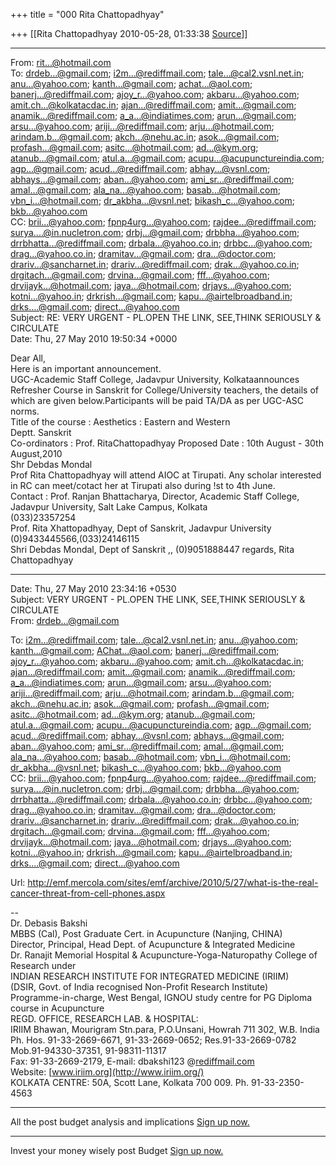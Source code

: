 +++
title = "000 Rita Chattopadhyay"

+++
[[Rita Chattopadhyay	2010-05-28, 01:33:38 [Source](https://groups.google.com/g/bvparishat/c/QUpMY43VMAw)]]



  

------------------------------------------------------------------------

From: [rit...@hotmail.com]()  
To: [drdeb...@gmail.com](); [i2m...@rediffmail.com](); [tale...@cal2.vsnl.net.in](); [anu...@yahoo.com](); [kanth...@gmail.com](); [achat...@aol.com](); [banerj...@rediffmail.com](); [ajoy_r...@yahoo.com](); [akbaru...@yahoo.com](); [amit.ch...@kolkatacdac.in](); [ajan...@rediffmail.com](); [amit...@gmail.com](); [anamik...@rediffmail.com](); [a_a...@indiatimes.com](); [arun...@gmail.com](); [arsu...@yahoo.com](); [ariji...@rediffmail.com](); [arju...@hotmail.com](); [arindam.b...@gmail.com](); [akch...@nehu.ac.in](); [asok...@gmail.com](); [profash...@gmail.com](); [asitc...@hotmail.com](); [ad...@kym.org](); [atanub...@gmail.com](); [atul.a...@gmail.com](); [acupu...@acupunctureindia.com](); [agp...@gmail.com](); [acud...@rediffmail.com](); [abhay...@vsnl.com](); [abhays...@gmail.com](); [aban...@yahoo.com](); [ami_sr...@rediffmail.com](); [amal...@gmail.com](); [ala_na...@yahoo.com](); [basab...@hotmail.com](); [vbn_i...@hotmail.com](); [dr_akbha...@vsnl.net](); [bikash_c...@yahoo.com](); [bkb...@yahoo.com]()  
CC: [brii...@yahoo.com](); [fpnp4urg...@yahoo.com](); [rajdee...@rediffmail.com](); [surya....@in.nucletron.com](); [drbj...@gmail.com](); [drbbha...@yahoo.com](); [drrbhatta...@rediffmail.com](); [drbala...@yahoo.co.in](); [drbbc...@yahoo.com](); [drag...@yahoo.co.in](); [dramitav...@gmail.com](); [dra...@doctor.com](); [drariv...@sancharnet.in](); [drariv...@rediffmail.com](); [drak...@yahoo.co.in](); [drgitach...@gmail.com](); [drvina...@gmail.com](); [fff...@yahoo.com](); [drvijayk...@hotmail.com](); [jaya...@hotmail.com](); [drjays...@yahoo.com](); [kotni...@yahoo.in](); [drkrish...@gmail.com](); [kapu...@airtelbroadband.in](); [drks....@gmail.com](); [direct...@yahoo.com]()  
Subject: RE: VERY URGENT - PL.OPEN THE LINK, SEE,THINK SERIOUSLY & CIRCULATE  
Date: Thu, 27 May 2010 19:50:34 +0000  
  
Dear All,  
Here is an important announcement.  
UGC-Academic Staff College, Jadavpur University, Kolkataannounces Refresher Course in Sanskrit for College/University teachers, the details of which are given below.Participants will be paid TA/DA as per UGC-ASC norms.  
Title of the course : Aesthetics : Eastern and Western  
Deptt. Sanskrit  
Co-ordinators : Prof. RitaChattopadhyay Proposed Date : 10th August - 30th August,2010  
 Shr Debdas Mondal  
Prof Rita Chattopadhyay will attend AIOC at Tirupati. Any scholar interested in RC can meet/cotact her at Tirupati also during !st to 4th June.  
Contact : Prof. Ranjan Bhattacharya, Director, Academic Staff College, Jadavpur University, Salt Lake Campus, Kolkata  
 (033)23357254  
 Prof. Rita Xhattopadhyay, Dept of Sanskrit, Jadavpur University (0)9433445566,(033)24146115  
 Shri Debdas Mondal, Dept of Sanskrit
,, (0)9051888447 regards, Rita Chattopadhyay  

------------------------------------------------------------------------

  
Date: Thu, 27 May 2010 23:34:16 +0530  
Subject: VERY URGENT - PL.OPEN THE LINK, SEE,THINK SERIOUSLY & CIRCULATE  
From: [drdeb...@gmail.com]()  
  
To: [i2m...@rediffmail.com](); [tale...@cal2.vsnl.net.in](); [anu...@yahoo.com](); [kanth...@gmail.com](); [AChat...@aol.com](); [banerj...@rediffmail.com](); [ajoy_r...@yahoo.com](); [akbaru...@yahoo.com](); [amit.ch...@kolkatacdac.in](); [ajan...@rediffmail.com](); [amit...@gmail.com](); [anamik...@rediffmail.com](); [a_a...@indiatimes.com](); [arun...@gmail.com](); [arsu...@yahoo.com](); [ariji...@rediffmail.com](); [arju...@hotmail.com](); [arindam.b...@gmail.com](); [akch...@nehu.ac.in](); [asok...@gmail.com](); [profash...@gmail.com](); [asitc...@hotmail.com](); [ad...@kym.org](); [atanub...@gmail.com](); [atul.a...@gmail.com](); [acupu...@acupunctureindia.com](); [agp...@gmail.com](); [acud...@rediffmail.com](); [abhay...@vsnl.com](); [abhays...@gmail.com](); [aban...@yahoo.com](); [ami_sr...@rediffmail.com](); [amal...@gmail.com](); [ala_na...@yahoo.com](); [basab...@hotmail.com](); [vbn_i...@hotmail.com](); [dr_akbha...@vsnl.net](); [bikash_c...@yahoo.com](); [bkb...@yahoo.com]()  
CC: [brii...@yahoo.com](); [fpnp4urg...@yahoo.com](); [rajdee...@rediffmail.com](); [surya....@in.nucletron.com](); [drbj...@gmail.com](); [drbbha...@yahoo.com](); [drrbhatta...@rediffmail.com](); [drbala...@yahoo.co.in](); [drbbc...@yahoo.com](); [drag...@yahoo.co.in](); [dramitav...@gmail.com](); [dra...@doctor.com](); [drariv...@sancharnet.in](); [drariv...@rediffmail.com](); [drak...@yahoo.co.in](); [drgitach...@gmail.com](); [drvina...@gmail.com](); [fff...@yahoo.com](); [drvijayk...@hotmail.com](); [jaya...@hotmail.com](); [drjays...@yahoo.com](); [kotni...@yahoo.in](); [drkrish...@gmail.com](); [kapu...@airtelbroadband.in](); [drks....@gmail.com](); [direct...@yahoo.com]()  
  
Url: <http://emf.mercola.com/sites/emf/archive/2010/5/27/what-is-the-real-cancer-threat-from-cell-phones.aspx>  
  
--  
Dr. Debasis Bakshi  
MBBS (Cal), Post Graduate Cert. in Acupuncture (Nanjing, CHINA)  
Director, Principal, Head Dept. of Acupuncture & Integrated Medicine  
Dr. Ranajit Memorial Hospital & Acupuncture-Yoga-Naturopathy College of Research under  
INDIAN RESEARCH INSTITUTE FOR INTEGRATED MEDICINE (IRIIM)  
(DSIR, Govt. of India recognised Non-Profit Research Institute)  
Programme-in-charge, West Bengal, IGNOU study centre for PG Diploma course in Acupuncture  
REGD. OFFICE, RESEARCH LAB. & HOSPITAL:  
IRIIM Bhawan, Mourigram Stn.para, P.O.Unsani, Howrah 711 302, W.B. India  
Ph. Hos. 91-33-2669-6671, 91-33-2669-0652; Res.91-33-2669-0782  
Mob.91-94330-37351, 91-98311-11317  
Fax: 91-33-2669-2179, E-mail: dbakshi123 @[rediffmail.com](http://rediffmail.com/)  
Website: [www.iriim.org](http://www.iriim.org/)  
KOLKATA CENTRE: 50A, Scott Lane, Kolkata 700 009. Ph. 91-33-2350-4563  
  
  

------------------------------------------------------------------------

All the post budget analysis and implications [Sign up now.](http://news.in.msn.com/moneyspecial/budget2010/)  

------------------------------------------------------------------------

Invest your money wisely post Budget [Sign up now.](http://news.in.msn.com/moneyspecial/)

